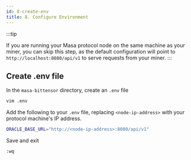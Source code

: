 ```yaml
---
id: 8-create-env
title: 8. Configure Environment
---
```


:::tip

If you are running your Masa protocol node on the same machine as your miner, you can skip this step, as the default configuration will point to `http://localhost:8080/api/v1` to serve requests from your miner.
:::

## Create .env file

In the `masa-bittensor` directory, create an `.env` file

```bash
vim .env
```

Add the following to your `.env` file, replacing `<node-ip-address>` with your protocol machine's IP address.

```bash
ORACLE_BASE_URL="http://<node-ip-address>:8080/api/v1"
```

Save and exit

```bash
:wq
```
